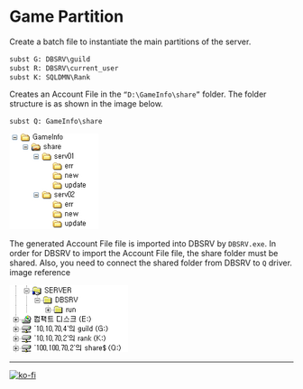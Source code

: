 # Game Partition

Create a batch file to instantiate the main partitions of the server.

```batch
subst G: DBSRV\guild
subst R: DBSRV\current_user
subst K: SQLDMN\Rank
```

Creates an Account File in the `“D:\GameInfo\share”` folder. The folder structure is as shown in the image below.

```batch
subst Q: GameInfo\share
```

![GameInfo](https://github.com/FernandoCalmet/Tantra/blob/master/extras/img/installation/disk_management/GameInfo.png?raw=true)

The generated Account File file is imported into DBSRV by `DBSRV.exe`.
In order for DBSRV to import the Account File file, the share folder must be shared.
Also, you need to connect the shared folder from DBSRV to `Q` driver. image reference

![DBSRV](https://github.com/FernandoCalmet/Tantra/blob/master/extras/img/installation/disk_management/DBSRV.png?raw=true)

---

[![ko-fi](https://www.ko-fi.com/img/githubbutton_sm.svg)](https://ko-fi.com/T6T41JKMI)
